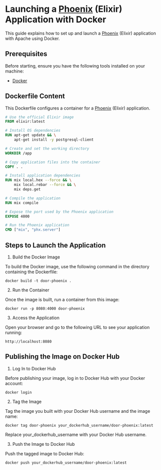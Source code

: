 # Launching a [Phoenix](https://hexdocs.pm/phoenix) (Elixir) Application with Docker

This guide explains how to set up and launch a [Phoenix](https://hexdocs.pm/phoenix) (Elixir) application with Apache using Docker.

## Prerequisites

Before starting, ensure you have the following tools installed on your machine:

- [Docker](https://www.docker.com/products/docker-desktop)

## Dockerfile Content

This Dockerfile configures a container for a [Phoenix](https://hexdocs.pm/phoenix) (Elixir) application.

```Dockerfile
# Use the official Elixir image
FROM elixir:latest

# Install OS dependencies
RUN apt-get update && \
    apt-get install -y postgresql-client

# Create and set the working directory
WORKDIR /app

# Copy application files into the container
COPY . .

# Install application dependencies
RUN mix local.hex --force && \
    mix local.rebar --force && \
    mix deps.get

# Compile the application
RUN mix compile

# Expose the port used by the Phoenix application
EXPOSE 4000

# Run the Phoenix application
CMD ["mix", "phx.server"]

```
## Steps to Launch the Application

1. Build the Docker Image

To build the Docker image, use the following command in the directory containing the Dockerfile:

```
docker build -t door-phoenix .
```

2. Run the Container

Once the image is built, run a container from this image:

```
docker run -p 8080:4000 door-phoenix
```

3. Access the Application

Open your browser and go to the following URL to see your application running:

```
http://localhost:8080
```

## Publishing the Image on Docker Hub

1. Log In to Docker Hub

Before publishing your image, log in to Docker Hub with your Docker account:

```
docker login
```

2. Tag the Image

Tag the image you built with your Docker Hub username and the image name:

```
docker tag door-phoenix your_dockerhub_username/door-phoenix:latest
```
Replace your_dockerhub_username with your Docker Hub username.

3. Push the Image to Docker Hub

Push the tagged image to Docker Hub:

```
docker push your_dockerhub_username/door-phoenix:latest
```
